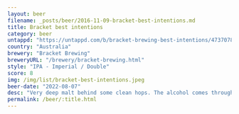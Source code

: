 ```yaml
---
layout: beer
filename: _posts/beer/2016-11-09-bracket-best-intentions.md
title: Bracket best intentions
category: beer
untappd: "https://untappd.com/b/bracket-brewing-best-intentions/4737078"
country: "Australia"
brewery: "Bracket Brewing"
breweryURL: "/brewery/bracket-brewing.html"
style: "IPA - Imperial / Double"
score: 8
img: /img/list/bracket-best-intentions.jpeg
beer-date: "2022-08-07"
desc: "Very deep malt behind some clean hops. The alcohol comes through but only reminds me to slow down a little"
permalink: /beer/:title.html
---
```

